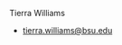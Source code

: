 Tierra Williams
 - tierra.williams@bsu.edu

<!---
TierraCodes/TierraCodes is a ✨ special ✨ repository because its `README.md` (this file) appears on your GitHub profile.
You can click the Preview link to take a look at your changes.
--->
